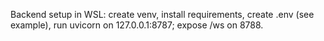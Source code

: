 Backend setup in WSL: create venv, install requirements, create .env (see example), run uvicorn on 127.0.0.1:8787; expose /ws on 8788.
